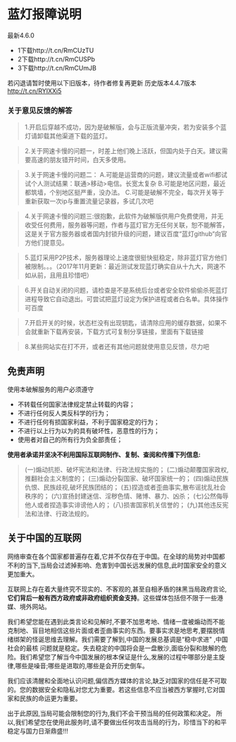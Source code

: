 # 蓝灯报障说明

最新4.6.0
* 1下载http://t.cn/RmCUzTU
* 2下载http://t.cn/RmCUSPb
* 3下载http://t.cn/RmCUmJB

若闪退请暂时使用以下旧版本，待作者修复再更新
历史版本4.4.7版本
http://t.cn/RYIXXi5




### 关于意见反馈的解答

> 1.开启后穿越不成功，因为是破解版，会与正版流量冲突，若为安装多个蓝灯请卸载其他渠道下载的蓝灯。

 >2.关于网速卡慢的问题一，时差上他们晚上活跃，但国内处于白天。建议需要高速的朋友错开时间，白天多使用。
 
 >3.关于网速卡慢的问题二：
A.可能是运营商的问题，建议流量或者wifi都试试个人测试结果：联通>移动>电信。长宽太复杂
B.可能是地区问题，最近都筑墙，个别地区挺严重，没办法。
C.可能是破解不完全，每次开关等于重新获取一次ip与重置流量记录器，多试几次吧

 >4.关于网速卡慢的问题三:很抱歉，此软件为破解版供用户免费使用，并无收受任何费用，服务器等问题，作者与蓝灯官方无任何关联，恕不能解答，这是关于官方服务器或者国内封锁升级的问题，建议百度“蓝灯github“向官方他们提意见。

 >5.蓝灯采用P2P技术，服务器理论上速度很挺快挺稳定，除非蓝灯官方他们被限制。。。（2017年11月更新：最近测试发现蓝灯确实自从十九大，网速不如从前，且用且珍惜吧）

 >6.开关自动关闭的问题，请检查是不是系统后台或者安全软件偷偷杀死蓝灯进程导致它自动退出。可尝试把蓝灯设定为保护进程或者白名单。具体操作可百度

 >7.开启开关的时候，状态栏没有出现钥匙，请清除应用的缓存数据，如果不会就重新下载再安装，下载方式可复制分享链接，里面有下载链接
 
 >8.某些网站实在打不开，或者还有其他问题就使用意见反馈，尽力吧
 

## 免责声明

使用本破解服务的用户必须遵守
- 不转载任何国家法律规定禁止转载的内容；
- 不进行任何反人类反科学的行为；
- 不进行任何有损国家利益，不利于国家稳定的行为；
- 不进行以上行为以为的具有破坏性，恶意性的行为；
- 使用者对自己的所有行为负全部责任；

**使用者承诺并坚决不利用国际互联网制作、复制、查阅和传播下列信息:**
>(一)煽动抗拒、破坏宪法和法律、行政法规实施的；
(二)煽动颠覆国家政权,推翻社会主义制度的；
(三)煽动分裂国家、破坏国家统一的；
(四)煽动民族仇恨、民族歧视,破坏民族团结的；
(五)捏造或者歪曲事实,散布谣扰乱社会秩序的；
(六)宣扬封建迷信、淫秽色情、赌博、暴力、凶杀；
(七)公然侮辱他人或者捏造事实诽谤他人的；
(八)损害国家机关信誉的；
(九)其他违反宪法和法律、行政法规的。 

## 关于中国的互联网
网络审查在各个国家都普遍存在着,它并不仅存在于中国。在全球的局势对中国都不利的当下,当局会过滤掉影响、危害到中国长远发展的信息,此时国家安全的意义更加重大。

互联网上存在着大量终究不现实的、不客观的,甚至自相矛盾的抹黑当局政府言论,**它们背后一般有西方政府或非政府组织资金支持**。这些媒体包括但不限于一些港媒、境外网站。

我们希望您能在遇到此类言论和见解时,不要不加思考地、情绪一度被煽动而不能克制地、盲目地相信这些片面或者歪曲事实的东西。要事实求是地思考,要摆脱情绪绑架的怪诞思维去理解。我们需要了解到,中国的发展总基调是“稳中求进" ,中国社会的最核 问题就是稳定。失去稳定的中国将会是一盘散沙,面临分裂和肢解的危险。我们希望您了解当今中国发展的根本保证是什么,发展的过程中哪部分是主旋律,哪些是噪音;哪些是进取的,哪些是会开历史倒车。

我们应该清醒和全面地认识问题,偏信西方媒体的言论,缺乏对国家的信任是不可取的。您的数据安全和隐私对您尤为重要。若这些信息不应当被西方掌握时,它对国家和民族的命运更为重要。

出于此原因,当局可能会限制您的行为,我们不会干预当局的任何政策和决定。
所以,我们希望您在使用此服务时,请不要做出任何攻击当局的行为，珍惜当下的和平稳定与国力日渐鼎盛!!!
